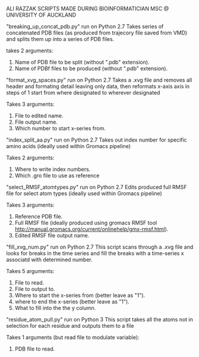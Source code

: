 ALI RAZZAK SCRIPTS MADE DURING BIOINFORMATICIAN MSC @ UNIVERSITY OF AUCKLAND

"breaking_up_concat_pdb.py" run on Python 2.7
Takes series of concatenated PDB files (as produced from trajecory file saved from VMD) and splits them up into a series of PDB files.

takes 2 arguments:
1. Name of PDB file to be split (without ".pdb" extension).
2. Name of PDBf files to be produced (without ".pdb" extension).

"format_xvg_spaces.py" run on Python 2.7
Takes a .xvg file and removes all header and formating detail leaving only data, then reformats x-axis axis in steps of 1 start from where designated to wherever designated

Takes 3 arguments:
1. File to edited name.
2. File output name.
3. Which number to start x-series from.

"index_split_aa.py" run on Python 2.7
Takes out index number for specific amino acids (ideally used within Gromacs pipeline)

Takes 2 arguments:
1. Where to write index numbers.
2. Which .gro file to use as reference

"select_RMSF_atomtypes.py" run on Python 2.7
Edits produced full RMSF file for select atom types (ideally used within Gromacs pipeline)

Takes 3 arguments:
1. Reference PDB file.
2. Full RMSF file (ideally produced using gromacs RMSF tool http://manual.gromacs.org/current/onlinehelp/gmx-rmsf.html).
3. Edited RMSF file output name.


"fill_xvg_num.py" run on Python 2.7
This script scans through a .xvg file and looks for breaks in the time series and fill the breaks with a time-series x associatd with determined number.

Takes 5 arguments:
1. File to read.
2. File to output to.
3. Where to start the x-series from (better leave as "1").
4. where to end the x-series (better leave as "1").
5. What to fill into the the y column.

"residue_atom_pull.py" run on Python 3
This script takes all the atoms not in selection for each residue and outputs them to a file

Takes 1 arguments (but read file to modulate variable):
1. PDB file to read.
